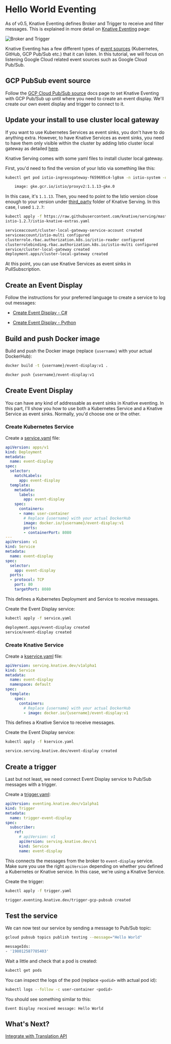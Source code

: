 # Hello World Eventing

As of v0.5, Knative Eventing defines Broker and Trigger to receive and filter messages. This is explained in more detail on [Knative Eventing](https://www.knative.dev/docs/eventing/) page:

![Broker and Trigger](https://www.knative.dev/docs/eventing/images/broker-trigger-overview.svg)

Knative Eventing has a few different types of [event sources](https://knative.dev/docs/eventing/sources/) (Kubernetes, GitHub, GCP Pub/Sub etc.) that it can listen. In this tutorial, we will focus on listening Google Cloud related event sources such as Google Cloud Pub/Sub. 

## GCP PubSub event source

Follow the [GCP Cloud Pub/Sub source](https://knative.dev/docs/eventing/samples/gcp-pubsub-source/) docs page to set Knative Eventing with GCP Pub/Sub up until where you need to create an event display. We'll create our own event display and trigger to connect to it.  

## Update your install to use cluster local gateway

If you want to use Kubernetes Services as event sinks, you don't have to do anything extra. However, to have Knative Services as event sinks, you need to have them only visible within the cluster by adding Istio cluster local gateway as detailed [here](https://knative.dev/docs/install/installing-istio/#updating-your-install-to-use-cluster-local-gateway). 

Knative Serving comes with some yaml files to install cluster local gateway. 

First, you'd need to find the version of your Istio via something like this:

```bash
kubectl get pod istio-ingressgateway-f659695c4-lg8sm -n istio-system -oyaml | grep image

    image: gke.gcr.io/istio/proxyv2:1.1.13-gke.0
```

In this case, it's `1.1.13`. Then, you need to point to the Istio version close enough to your version under [third_party](https://github.com/knative/serving/tree/master/third_party) folder of Knative Serving. In this case, I used `1.2.7`:

```bash
kubectl apply -f https://raw.githubusercontent.com/knative/serving/master/third_party/
istio-1.2.7/istio-knative-extras.yaml

serviceaccount/cluster-local-gateway-service-account created
serviceaccount/istio-multi configured
clusterrole.rbac.authorization.k8s.io/istio-reader configured
clusterrolebinding.rbac.authorization.k8s.io/istio-multi configured
service/cluster-local-gateway created
deployment.apps/cluster-local-gateway created
```
At this point, you can use Knative Services as event sinks in PullSubscription. 

## Create an Event Display

Follow the instructions for your preferred language to create a service to log out messages:

* [Create Event Display - C#](helloworldeventing-csharp.md)

* [Create Event Display - Python](helloworldeventing-python.md)

## Build and push Docker image

Build and push the Docker image (replace `{username}` with your actual DockerHub):

```bash
docker build -t {username}/event-display:v1 .

docker push {username}/event-display:v1
```

## Create Event Display

You can have any kind of addressable as event sinks in Knative eventing. In this part, I'll show you how to use both a Kubernetes Service and a Knative Service as event sinks. Normally, you'd choose one or the other. 

### Create Kubernetes Service 

Create a [service.yaml](../eventing/event-display/service.yaml) file:

```yaml
apiVersion: apps/v1
kind: Deployment
metadata:
  name: event-display
spec:
  selector:
    matchLabels:
      app: event-display
  template:
    metadata:
      labels:
        app: event-display
    spec:
      containers:
      - name: user-container
        # Replace {username} with your actual DockerHub
        image: docker.io/{username}/event-display:v1
        ports:
        - containerPort: 8080
---
apiVersion: v1
kind: Service
metadata:
  name: event-display
spec:
  selector:
    app: event-display
  ports:
  - protocol: TCP
    port: 80
    targetPort: 8080
```

This defines a Kubernetes Deployment and Service to receive messages. 

Create the Event Display service:

```bash
kubectl apply -f service.yaml

deployment.apps/event-display created
service/event-display created
```

### Create Knative Service 

Create a [kservice.yaml](../eventing/event-display/kservice.yaml) file:

```yaml
apiVersion: serving.knative.dev/v1alpha1
kind: Service
metadata:
  name: event-display
  namespace: default
spec:
  template:
    spec:
      containers:
        # Replace {username} with your actual DockerHub
        - image: docker.io/{username}/event-display:v1
```

This defines a Knative Service to receive messages. 

Create the Event Display service:

```bash
kubectl apply -f kservice.yaml

service.serving.knative.dev/event-display created
```

## Create a trigger

Last but not least, we need connect Event Display service to Pub/Sub messages with a trigger. 

Create a [trigger.yaml](../eventing/event-display/trigger.yaml):

```yaml
apiVersion: eventing.knative.dev/v1alpha1
kind: Trigger
metadata:
  name: trigger-event-display
spec:
  subscriber:
    ref:
      # apiVersion: v1
      apiVersion: serving.knative.dev/v1
      kind: Service
      name: event-display
```
This connects the messages from the broker to `event-display` service. Make sure you use the right `apiVersion` depending on whether you defined a Kubernetes or Knative service. In this case, we're using a Knative Service. 

Create the trigger:

```bash
kubectl apply -f trigger.yaml

trigger.eventing.knative.dev/trigger-gcp-pubsub created
```

## Test the service

We can now test our service by sending a message to Pub/Sub topic:

```bash
gcloud pubsub topics publish testing --message="Hello World"

messageIds:
- '198012587785403'
```

Wait a little and check that a pod is created:

```bash
kubectl get pods
```

You can inspect the logs of the pod (replace `<podid>` with actual pod id):

```bash
kubectl logs --follow -c user-container <podid>
```

You should see something similar to this:

```text
Event Display received message: Hello World
```

## What's Next?

[Integrate with Translation API](translationeventing.md)
